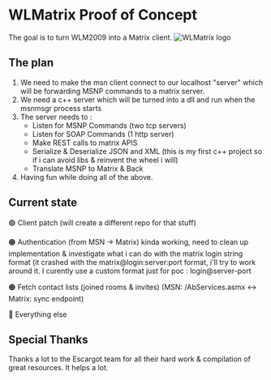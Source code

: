 # WLMatrix Proof of Concept
The goal is to turn WLM2009 into a Matrix client.
![WLMatrix logo](https://i.imgur.com/62Rx1Fq.png)

## The plan
1. We need to make the msn client connect to our localhost "server" which will be forwarding MSNP commands to a matrix server.
2. We need a c++ server which will be turned into a dll and run when the msnmsgr process starts
3. The server needs to :
	- Listen for MSNP Commands (two tcp servers)
	- Listen for SOAP Commands (1 http server)
	- Make REST calls to matrix APIS
	- Serialize & Deserialize JSON and XML (this is my first c++ project so if i can avoid libs & reinvent the wheel i will)
	- Translate MSNP to Matrix & Back
4. Having fun while doing all of the above.

## Current state
🟢 Client patch (will create a different repo for that stuff)

🟠 Authentication (from MSN -> Matrix) kinda working, need to clean up implementation & investigate what i can do with the matrix login string format (it crashed with the matrix@login:server:port format, i'll try to work around it. I curently use a custom format just for poc : login@server-port

🟠 Fetch contact lists (joined rooms & invites) (MSN: /AbServices.asmx <-> Matrix: sync endpoint)

🔴 Everything else
	
## Special Thanks
Thanks a lot to the Escargot team for all their hard work & compilation of great resources. It helps a lot.
